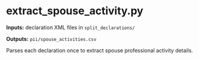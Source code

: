 # extract_spouse_activity.py

**Inputs:** declaration XML files in `split_declarations/`

**Outputs:** `pii/spouse_activities.csv`

Parses each declaration once to extract spouse professional activity details.
